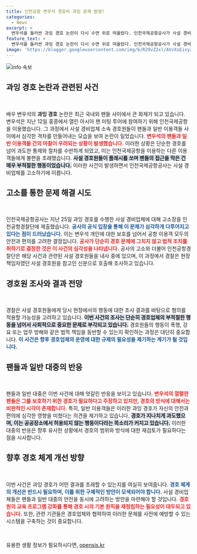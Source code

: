 ```yaml
---
title: 인천공항 변우석 경호비 과잉 문제 발생!
categories:
  - News
excerpt: >
  변우석을 둘러싼 과잉 경호 논란이 다시 수면 위로 떠올랐다. 인천국제공항공사가 사설 경비업체를 고소하고 경찰이 내사에 나선 가운데, 팬들과 일반 이용객 간의 갈등이 심화되고 있어 주목된다!
feature_text: >
  변우석을 둘러싼 과잉 경호 논란이 다시 수면 위로 떠올랐다. 인천국제공항공사가 사설 경비업체를 고소하고 경찰이 내사에 나선 가운데, 팬들과 일반 이용객 간의 갈등이 심화되고 있어 주목된다!
image: 'https://blogger.googleusercontent.com/img/b/R29vZ2xl/AVvXsEixyZcFfHzMRdzZMjFBmAUKJYCLCGyLL1o632UiGVXcaFdKo_bkvkuCioo0uUKlGfBVcT3P84aROyZIXSBEx3Aw5nCQ3pTgDom1WDC4m8eifvWiAmWEEVb4x6G_l8C0QH225ldMjyaFvpxGEBGNO37VmDTDMHGhJPq73UglMfDca1-0aw/s1600/blogspot.png'
---
```


<p><img src="https://blogger.googleusercontent.com/img/b/R29vZ2xl/AVvXsEixyZcFfHzMRdzZMjFBmAUKJYCLCGyLL1o632UiGVXcaFdKo_bkvkuCioo0uUKlGfBVcT3P84aROyZIXSBEx3Aw5nCQ3pTgDom1WDC4m8eifvWiAmWEEVb4x6G_l8C0QH225ldMjyaFvpxGEBGNO37VmDTDMHGhJPq73UglMfDca1-0aw/s1600/blogspot.png" alt="info 속보" /></p>

<h2 data-ke-size="size26">과잉 경호 논란과 관련된 사건</h2>

<p data-ke-size="size16">&nbsp;</p>

<p>배우 변우석의 <b>과잉 경호</b> 논란은 최근 국내외 팬들 사이에서 큰 화제가 되고 있습니다. 변우석은 지난 12일 홍콩에서 열린 아시아 팬 미팅 투어에 참여하기 위해 인천국제공항을 이용했습니다. 그 과정에서 사설 경비업체 소속 경호원들이 팬들과 일반 이용객들 사이에서 심각한 격차를 만들어내는 모습을 보여 논란이 일었습니다. <b><span style="color: #ee2323;">변우석의 팬들과 일반 이용객들 간의 마찰이 우려되는 상황이 발생했습니다.</span></b> 이러한 상황은 단순한 경호를 넘어 과도한 통제와 절차를 수반하게 되었고, 이는 인천국제공항을 이용하는 다른 이용객들에게 불편을 초래했습니다. <b><span style="background-color: #21538527;">사설 경호원들이 플래시를 쏘며 팬들의 접근을 막은 건 매우 부적절한 행동이었습니다.</span></b> 이러한 사건이 발생하면서 인천국제공항공사는 사설 경비업체를 고소하기에 이릅니다.</p>

<h2 data-ke-size="size26">고소를 통한 문제 해결 시도</h2>

<p data-ke-size="size16">&nbsp;</p>

<p>인천국제공항공사는 지난 25일 과잉 경호를 수행한 사설 경비업체에 대해 고소장을 인천공항경찰단에 제출했습니다. <b><span style="color: #1a5490;">공사의 공식 입장을 통해 이 문제가 심각하게 다루어지고 있다는 점이 드러났습니다.</span></b> 이는 변우석 개인에 대한 보호를 넘어서 공항 이용객 모두의 안전과 편의를 고려한 결정입니다. <b><span style="color: #ee2323;">공사가 단순히 경호 문제에 그치지 않고 법적 조치를 취하기로 결정한 것은 이 사건의 심각성을 나타냅니다.</span></b> 공사의 고소와 더불어 인천공항경찰단은 해당 사건과 관련된 사설 경호원들을 내사 중에 있으며, 이 과정에서 경찰은 현장 책임자였던 사설 경호원을 참고인 신분으로 호출해 조사하고 있습니다.</p>

<h2 data-ke-size="size26">경호원 조사와 결과 전망</h2>

<p data-ke-size="size16">&nbsp;</p>

<p>경찰은 사설 경호원들에게 당시 현장에서의 행동에 대한 조사 결과를 바탕으로 혐의를 적용할 가능성을 고려하고 있습니다. <b><span style="background-color: #21538527;">이번 사건의 조사는 단순히 경호업체의 부적절한 행동을 넘어서 사회적으로 중요한 문제로 부각되고 있습니다.</span></b> 경호원들의 행동이 폭행, 강요 또는 업무 방해와 같은 법적 책임을 동반할 수 있는지 확인하는 과정은 대단히 중요합니다. <b><span style="color: #1a5490;">이 사건은 향후 경호업체의 운영에 대한 규제의 필요성을 제기하는 계기가 될 것입니다.</span></b></p>

<h2 data-ke-size="size26">팬들과 일반 대중의 반응</h2>

<p data-ke-size="size16">&nbsp;</p>

<p>팬들과 일반 대중은 이번 사건에 대해 엇갈린 반응을 보이고 있습니다. <b><span style="color: #ee2323;">변우석의 열렬한 팬들은 그를 보호하기 위한 경호가 필요하다고 주장하고 있지만, 경호의 방식에 대해서는 비판적인 시각이 존재합니다.</span></b> 특히, 일반 이용객들은 이러한 과잉 경호가 자신의 안전과 편의에 심각한 영향을 미쳤다는 의견을 제기하고 있습니다. <b><span style="background-color: #21538527;">경호가 지나치게 과도했으며, 이는 공공장소에서 허용되지 않는 행동이다라는 목소리가 커지고 있습니다.</span></b> 이러한 대중의 반응은 향후 유사한 상황에서 경호의 범위와 방식에 대한 재검토가 필요하다는 점을 시사합니다.</p>

<h2 data-ke-size="size26">향후 경호 체계 개선 방향</h2>

<p data-ke-size="size16">&nbsp;</p>

<p>이번 사건은 과잉 경호가 어떤 결과를 초래할 수 있는지를 여실히 보여줍니다. <b><span style="color: #1a5490;">경호 체계의 개선은 반드시 필요하며, 이를 위한 구체적인 방안이 모색되어야 합니다.</span></b> 사설 경비업체들은 팬들과 일반 대중의 안전을 동시에 고려하는 방안을 마련해야 할 것입니다. <b><span style="color: #ee2323;">경호원의 교육 프로그램 강화를 통해 경호 시의 기본 원칙을 재정립하는 필요성이 대두되고 있습니다.</span></b> 또한, 관련 기관들은 경호업체와 협력하여 이러한 문제를 사전에 예방할 수 있는 시스템을 구축하는 것이 중요합니다.</p>

<p data-ke-size="size16">&nbsp;</p>
유용한 생활 정보가 필요하시다면, <a href="https://opensis.kr" rel="dofollow">opensis.kr</a>


